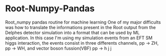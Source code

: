 # Root-Numpy-Pandas
Root_numpy  pandas routine for machine learning
One of my major difficults was how to translate the informations present in the Root output from the Delphes detector simulation into a format that can be used by ML application.
In this case I'm using my simulation events from an EFT SM higgs interaction, the events consist in three differents channels, pp -> ZH, pp -> WH, and vector boson fussion(VBF) pp -> h j j
